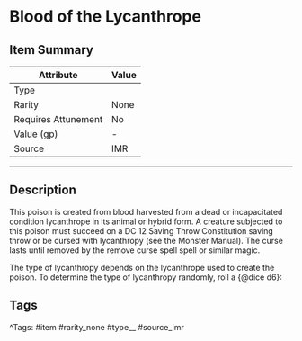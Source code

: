 # Blood of the Lycanthrope

## Item Summary

| Attribute            | Value                        |
|----------------------|------------------------------|
| Type                 |   |
| Rarity               | None             |
| Requires Attunement  | No                |
| Value (gp)           | -    |
| Source               | IMR |

---

## Description

This poison is created from blood harvested from a dead or incapacitated condition lycanthrope in its animal or hybrid form. A creature subjected to this poison must succeed on a DC 12 Saving Throw Constitution saving throw or be cursed with lycanthropy (see the Monster Manual). The curse lasts until removed by the remove curse spell spell or similar magic.

The type of lycanthropy depends on the lycanthrope used to create the poison. To determine the type of lycanthropy randomly, roll a {@dice d6}:

## Tags

^Tags: #item #rarity_none #type__ #source_imr